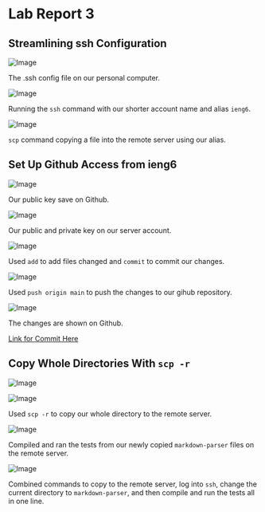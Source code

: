 # Lab Report 3

## Streamlining ssh Configuration

![Image](./Screenshot%20(915).png)

The .ssh config file on our personal computer.

![Image](./Screenshot%20(922).png)

Running the `ssh` command with our shorter account name and alias `ieng6`.

![Image](./Screenshot%20(932).png)

`scp` command copying a file into the remote server using our alias.


## Set Up Github Access from ieng6

![Image](./Screenshot%20(975).png)

Our public key save on Github.

![Image](./Screenshot%20(974).png)

Our public and private key on our server account.

![Image](./Screenshot%20(955).png)

Used `add` to add files changed and `commit` to commit our changes.

![Image](./Screenshot%20(966).png)

Used `push origin main` to push the changes to our gihub repository.

![Image](./Screenshot%20(978).png)

The changes are shown on Github.

[Link for Commit Here](https://github.com/ANGUYEN625/cse15l-lab-reports/commit/11b9508c2431b61716c7f40b45339091134a38d2)


## Copy Whole Directories With `scp -r`

![Image](./Screenshot%20(981).png)

![Image](./Screenshot%20(982).png)

Used `scp -r` to copy our whole directory to the remote server.

![Image](./Screenshot%20(986).png)

Compiled and ran the tests from our newly copied `markdown-parser` files on the remote server.

![Image](./Screenshot%20(1000).png)

Combined commands to copy to the remote server, log into `ssh`, change the current directory to `markdown-parser`, and then compile and run the tests all in one line.

